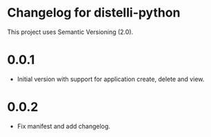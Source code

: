 # Changelog for distelli-python

This project uses Semantic Versioning (2.0).

# 0.0.1

* Initial version with support for application create, delete and view.


# 0.0.2

* Fix manifest and add changelog.
